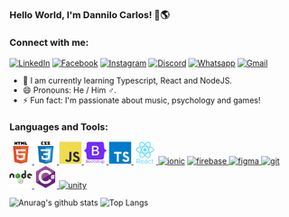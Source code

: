 ### Hello World, I'm Dannilo Carlos! 👋🌎

<h3 align="left">Connect with me:</h3>
<p align="left">
<a href="https://linkedin.com/in/dannilo-carlos-58801b200/" target="_blank"><img align="center" src="https://cdn.jsdelivr.net/npm/simple-icons@3.0.1/icons/linkedin.svg" alt="LinkedIn" height="30" width="40" /></a>
<a href="https://fb.com/Dannilo.Carloos" target="_blank"><img align="center" src="https://cdn.jsdelivr.net/npm/simple-icons@3.0.1/icons/facebook.svg" alt="Facebook" height="30" width="40" /></a>
<a href="https://instagram.com/da2nilocn/" target="_blank"><img align="center" src="https://cdn.jsdelivr.net/npm/simple-icons@3.0.1/icons/instagram.svg" alt="Instagram" height="30" width="40" /></a>
<a href="http://discord.com/channels/@me/601568851133464618" target="_blank"><img align="center" src="https://cdn.jsdelivr.net/npm/simple-icons@3.0.1/icons/discord.svg" alt="Discord"width="40" /></a>
<a target="_blank" href="https://api.whatsapp.com/send?phone=5581986857035"><img align="center" src="https://cdn.jsdelivr.net/npm/simple-icons@v3/icons/whatsapp.svg" alt="Whatsapp" height="30" width="40px" /></a> 
<a target="_blank" href="mailto:dannilocarlos@gmail.com"> <img align="center" src="https://cdn.jsdelivr.net/npm/simple-icons@v3/icons/gmail.svg" alt="Gmail" height="30" width="40px" /></a>
</p>

- 🌱 I am currently learning Typescript, React and NodeJS.
- 😄 Pronouns: He / Him ♂.
- ⚡ Fun fact: I'm passionate about music, psychology and games!

<h3 align="left">Languages and Tools:</h3>
<p align="left"> <a href="https://www.w3.org/html/" target="_blank"> <img src="https://raw.githubusercontent.com/devicons/devicon/master/icons/html5/html5-original-wordmark.svg" alt="html5" width="40" height="40"/> </a> <a href="https://www.w3schools.com/css/" target="_blank"> <img src="https://raw.githubusercontent.com/devicons/devicon/master/icons/css3/css3-original-wordmark.svg" alt="css3" width="40" height="40"/> </a> <a href="https://developer.mozilla.org/en-US/docs/Web/JavaScript" target="_blank"> <img src="https://raw.githubusercontent.com/devicons/devicon/master/icons/javascript/javascript-original.svg" alt="javascript" width="40" height="40"/> </a> <a href="https://getbootstrap.com" target="_blank"> <img src="https://raw.githubusercontent.com/devicons/devicon/master/icons/bootstrap/bootstrap-plain-wordmark.svg" alt="bootstrap" width="40" height="40"/> </a> <a href="https://www.typescriptlang.org/" target="_blank"> <img src="https://raw.githubusercontent.com/devicons/devicon/master/icons/typescript/typescript-original.svg" alt="typescript" width="40" height="40"/> </a> <a href="https://reactjs.org/" target="_blank"> <img src="https://raw.githubusercontent.com/devicons/devicon/master/icons/react/react-original-wordmark.svg" alt="react" width="40" height="40"/> </a> <a href="https://ionicframework.com" target="_blank"> <img src="https://upload.wikimedia.org/wikipedia/commons/d/d1/Ionic_Logo.svg" alt="ionic" width="40" height="40"/></a> <a href="https://firebase.google.com/" target="_blank"> <img src="https://www.vectorlogo.zone/logos/firebase/firebase-icon.svg" alt="firebase" width="40" height="40"/> </a> <a href="https://www.figma.com/" target="_blank"> <img src="https://www.vectorlogo.zone/logos/figma/figma-icon.svg" alt="figma" width="40" height="40"/> </a> <a href="https://git-scm.com/" target="_blank"> <img src="https://www.vectorlogo.zone/logos/git-scm/git-scm-icon.svg" alt="git" width="40" height="40"/> </a> <a href="https://nodejs.org" target="_blank"> <img src="https://raw.githubusercontent.com/devicons/devicon/master/icons/nodejs/nodejs-original-wordmark.svg" alt="nodejs" width="40" height="40"/> </a> <a href="https://www.w3schools.com/cs/" target="_blank"> <img src="https://raw.githubusercontent.com/devicons/devicon/master/icons/csharp/csharp-original.svg" alt="csharp" width="40" height="40"/> </a> <a href="https://unity.com/" target="_blank"> <img src="https://www.vectorlogo.zone/logos/unity3d/unity3d-icon.svg" alt="unity" width="40" height="40"/> </a> </p>

![Anurag's github stats](https://github-readme-stats.vercel.app/api?username=DanniloCN&count_private=true&theme=tokyonight)
![Top Langs](https://github-readme-stats.vercel.app/api/top-langs/?username=DanniloCN&layout=compact&theme=tokyonight)
